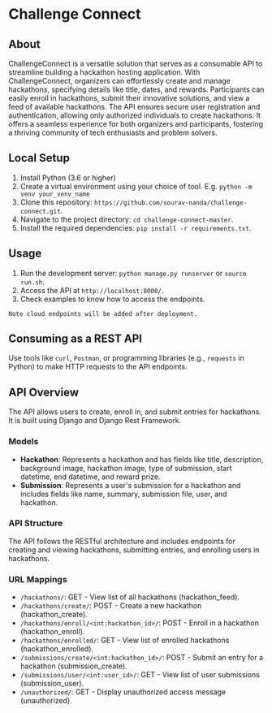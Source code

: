 # Challenge Connect

## About

ChallengeConnect is a versatile solution that serves as a consumable API to streamline building a hackathon hosting  application. With ChallengeConnect, organizers can effortlessly create and manage hackathons, specifying details like title, dates, and rewards. Participants can easily enroll in hackathons, submit their innovative solutions, and view a feed of available hackathons. The API ensures secure user registration and authentication, allowing only authorized individuals to create hackathons. It offers a seamless experience for both organizers and participants, fostering a thriving community of tech enthusiasts and problem solvers.

## Local Setup               

1. Install Python (3.6 or higher)
2. Create a virtual environment using your choice of tool.
E.g. `python -m venv your_venv_name`
3. Clone this repository: `https://github.com/sourav-nanda/challenge-connect.git`.
4. Navigate to the project directory:
`cd challenge-connect-master`.
5. Install the required dependencies: `pip install -r requirements.txt`.


## Usage

1. Run the development server: `python manage.py runserver` or `source run.sh`.
2. Access the API at `http://localhost:8000/`.
3. Check examples to know how to access the endpoints.

```Note cloud endpoints will be added after deployment.```



  ## Consuming as a REST API

Use tools like `curl`, `Postman`, or programming libraries (e.g., `requests` in Python) to make HTTP requests to the API endpoints.


## API Overview

The API allows users to create, enroll in, and submit entries for hackathons. It is built using Django and Django Rest Framework.

### Models

- **Hackathon**: Represents a hackathon and has fields like title, description, background image, hackathon image, type of submission, start datetime, end datetime, and reward prize.
- **Submission**: Represents a user's submission for a hackathon and includes fields like name, summary, submission file, user, and hackathon.


### API Structure

The API follows the RESTful architecture and includes endpoints for creating and viewing hackathons, submitting entries, and enrolling users in hackathons.

### URL Mappings

- `/hackathons/`: GET - View list of all hackathons (hackathon_feed).
- `/hackathons/create/`: POST - Create a new hackathon (hackathon_create).
- `/hackathons/enroll/<int:hackathon_id>/`: POST - Enroll in a hackathon (hackathon_enroll).
- `/hackathons/enrolled/`: GET - View list of enrolled hackathons (hackathon_enrolled).
- `/submissions/create/<int:hackathon_id>/`: POST - Submit an entry for a hackathon (submission_create).
- `/submissions/user/<int:user_id>/`: GET - View list of user submissions (submission_user).
- `/unauthorized/`: GET - Display unauthorized access message (unauthorized).

